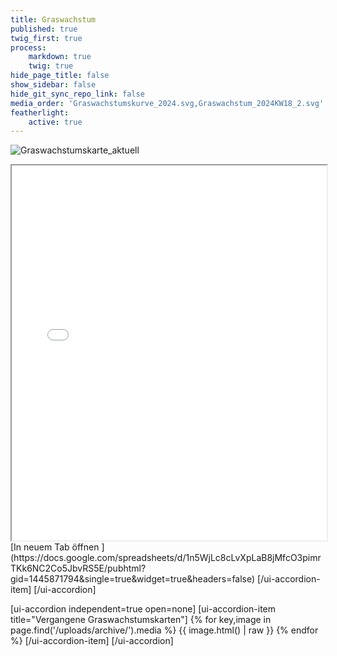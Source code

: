 ```yaml
---
title: Graswachstum
published: true
twig_first: true
process:
    markdown: true
    twig: true
hide_page_title: false
show_sidebar: false
hide_git_sync_repo_link: false
media_order: 'Graswachstumskurve_2024.svg,Graswachstum_2024KW18_2.svg'
featherlight:
    active: true
---
```


![Graswachstumskarte_aktuell](/uploads/Graswachstumskarte_aktuell.svg "Graswachstumskarte_aktuell")

<iframe src="/uploads/Graswachstumskurve_ohneLegende_2024.html" style="width:100%; height:600px" >
[Interaktive Grafik in neuem Tab öffnen](/uploads/Graswachstumskurve_ohneLegende_2024.html)

[ui-accordion independent=true open=none]
[ui-accordion-item title="Graswachtumsdiagramm statisch (wie bisher)"]
![Graswachstumskurve_2024](/uploads/Graswachstumskurve_2024.svg "Graswachstumskurve_2024")
[/ui-accordion-item]

[ui-accordion-item title="Graswachtumsdiagramm interaktiv (Google Chart)"]
<iframe src="https://docs.google.com/spreadsheets/d/1n5WjLc8cLvXpLaB8jMfcO3pimrTKk6NC2Co5JbvRS5E/pubhtml?gid=1445871794&amp;single=true&amp;widget=true&amp;headers=false" style="width:100%; height:80%;" ></iframe>
[In neuem Tab öffnen
](https://docs.google.com/spreadsheets/d/1n5WjLc8cLvXpLaB8jMfcO3pimrTKk6NC2Co5JbvRS5E/pubhtml?gid=1445871794&amp;single=true&amp;widget=true&amp;headers=false)
[/ui-accordion-item]
[/ui-accordion]


[ui-accordion independent=true open=none]
[ui-accordion-item title="Vergangene Graswachstumskarten"]
{% for key,image in page.find('/uploads/archive/').media %}
  {{ image.html() | raw }}
{% endfor %}
[/ui-accordion-item]
[/ui-accordion]